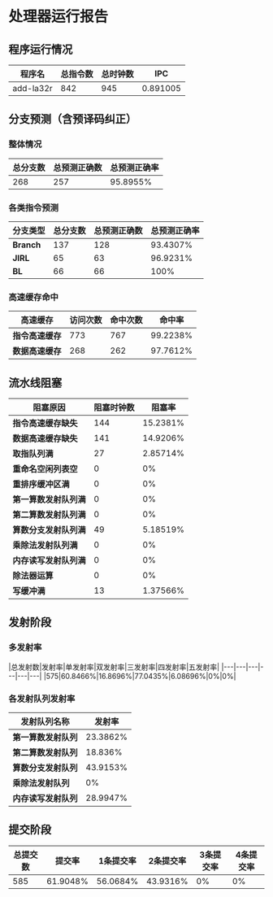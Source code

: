 # 处理器运行报告
## 程序运行情况
|程序名|总指令数|总时钟数|IPC|
|---|---|---|---|
|add-la32r|842|945|0.891005|

## 分支预测（含预译码纠正）
### 整体情况
|总分支数|总预测正确数|总预测正确率|
|---|---|---|
|268|257|95.8955%|

### 各类指令预测
|分支类型|总分支数|总预测正确数|总预测正确率|
|---|---|---|---|
|**Branch**| 137 | 128 | 93.4307%|
|**JIRL**| 65 | 63 | 96.9231%|
|**BL**| 66 | 66 | 100%|

### 高速缓存命中
|高速缓存|访问次数|命中次数|命中率|
|---|---|---|---|
|**指令高速缓存**| 773 | 767 | 99.2238%|
|**数据高速缓存**| 268 | 262 | 97.7612%|
## 流水线阻塞
|阻塞原因|阻塞时钟数|阻塞率|
|---|---|---|
|**指令高速缓存缺失**| 144 | 15.2381%|
|**数据高速缓存缺失**| 141 | 14.9206%|
|**取指队列满**| 27 | 2.85714%|
|**重命名空闲列表空**|0 | 0%|
|**重排序缓冲区满**|0 | 0%|
|**第一算数发射队列满**|0 | 0%|
|**第二算数发射队列满**|0 | 0%|
|**算数分支发射队列满**|49 | 5.18519%|
|**乘除法发射队列满**|0 | 0%|
|**内存读写发射队列满**|0 | 0%|
|**除法器运算**|0 | 0%|
|**写缓冲满**|13 | 1.37566%|

## 发射阶段
### 多发射率
|总发射数|发射率|单发射率|双发射率|三发射率|四发射率|五发射率|
|---|---|---|---|---|---|
|575|60.8466%|16.8696%|77.0435%|6.08696%|0%|0%|

### 各发射队列发射率
|发射队列名称|发射率|
|---|---|
|**第一算数发射队列**|23.3862%|
|**第二算数发射队列**|18.836%|
|**算数分支发射队列**|43.9153%|
|**乘除法发射队列**|0%|
|**内存读写发射队列**|28.9947%|

## 提交阶段
|总提交数|提交率|1条提交率|2条提交率|3条提交率|4条提交率|
|---|---|---|---|---|---|
|585|61.9048%|56.0684%|43.9316%|0%|0%|
